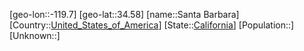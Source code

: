 ﻿---
location: [34.58,-119.7]
type: City
tags:
- geo/City


SpocWebEntityId: 33941
isDeleted: false
confidential: public

---
[geo-lon::-119.7]
[geo-lat::34.58]
[name::Santa Barbara]
[Country::[United_States_of_America](geo/Continent/North-America/United_States_of_America.md)]
[State::[California](geo/Continent/North-America/United_States_of_America/California.md)]
[Population::]
[Unknown::]

